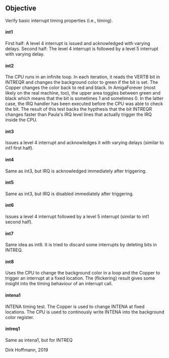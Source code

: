 ## Objective

Verify basic interrupt timing properties (i.e., timing).

#### int1

First half: A level 4 interrupt is issued and acknowledged with varying delays.
Second half: The level 4 interrupt is followed by a level 5 interrupt with varying delay.

#### int2

The CPU runs in an infinite loop. In each iteration, it reads the VERTB bit in INTREQR and changes the background color to green if the bit is set. The Copper changes the color back to red and black. In AmigaForever (most likely on the real machine, too), the upper area toggles between green and black which means that the bit is sometimes 1 and sometimes 0. In the latter case, the IRQ handler has been executed before the CPU was able to check the bit. The result of this test backs the hypthesis that the bit INTREQR changes faster than Paula's IRQ level lines that actually trigger the IRQ inside the CPU.

#### int3

Issues a level 4 interrupt and acknowledges it with varying delays (similar to int1 first half).

#### int4

Same as int3, but IRQ is acknowledged immediately after triggering.

#### int5

Same as int3, but IRQ is disabled immediately after triggering.

#### int6

Issues a level 4 interrupt followed by a level 5 interrupt (similar to int1 second half).

#### int7

Same idea as int6. It is tried to discard some interrupts by deleting bits in INTREQ. 

#### int8

Uses the CPU to change the background color in a loop and the Copper to trigger an interrupt at a fixed location. The (flickering) result gives some insight into the timing behaviour of an interrupt call.

#### intena1 

INTENA timing test. The Copper is used to change INTENA at fixed locations. The CPU is used to continously write INTENA into the background color register.

#### intreq1 

Same as intena1, but for INTREQ


Dirk Hoffmann, 2019
